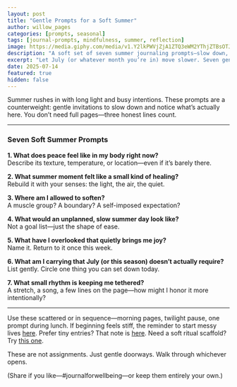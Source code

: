 ```yaml
---
layout: post
title: "Gentle Prompts for a Soft Summer"
author: willow_pages
categories: [prompts, seasonal]
tags: [journal-prompts, mindfulness, summer, reflection]
image: https://media.giphy.com/media/v1.Y2lkPWVjZjA1ZTQ3eWM2YThjZTBsOTJ3a29tYzRzMjJiemN2YWZxNjZudzZ3YWx5MjJ3aiZlcD12MV9naWZzX3NlYXJjaCZjdD1n/3o7buiEVyi9GAXgzw4/giphy.gif
description: "A soft set of seven summer journaling prompts—slow down, notice small healings, and meet yourself with gentleness."
excerpt: "Let July (or whatever month you’re in) move slower. Seven gentle summer prompts for presence and quiet self-connection."
date: 2025-07-14
featured: true
hidden: false
---
```


Summer rushes in with long light and busy intentions. These prompts are a counterweight: gentle invitations to slow down and notice what’s actually here. You don’t need full pages—three honest lines count.

---

### Seven Soft Summer Prompts

**1. What does peace feel like in my body right now?**  
Describe its texture, temperature, or location—even if it’s barely there.

**2. What summer moment felt like a small kind of healing?**  
Rebuild it with your senses: the light, the air, the quiet.

**3. Where am I allowed to soften?**  
A muscle group? A boundary? A self-imposed expectation?

**4. What would an unplanned, slow summer day look like?**  
Not a goal list—just the shape of ease.

**5. What have I overlooked that quietly brings me joy?**  
Name it. Return to it once this week.

**6. What am I carrying that July (or this season) doesn’t actually require?**  
List gently. Circle one thing you can set down today.

**7. What small rhythm is keeping me tethered?**  
A stretch, a song, a few lines on the page—how might I honor it more intentionally?

---

Use these scattered or in sequence—morning pages, twilight pause, one prompt during lunch. If beginning feels stiff, the reminder to start messy lives [here](/start-where-you-are/). Prefer tiny entries? That note is [here](/a-few-lines-a-day/). Need a soft ritual scaffold? Try [this one](/journaling-ritual/).

These are not assignments. Just gentle doorways. Walk through whichever opens.

(Share if you like—#journalforwellbeing—or keep them entirely your own.)

